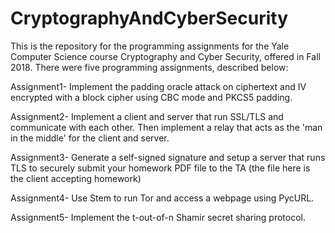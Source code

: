 # CryptographyAndCyberSecurity
This is the repository for the programming assignments for the Yale Computer Science course Cryptography and Cyber Security, offered in Fall 2018. There were five programming assignments, described below:

Assignment1- Implement the padding oracle attack on ciphertext and IV encrypted with a block cipher using CBC mode and PKCS5 padding.

Assignment2- Implement a client and server that run SSL/TLS and communicate with each other. Then implement a relay that acts as the 'man in the middle' for the client and server.

Assignment3- Generate a self-signed signature and setup a server that runs TLS to securely submit your homework PDF file to the TA (the file here is the client accepting homework)

Assignment4- Use Stem to run Tor and access a webpage using PycURL.

Assignment5- Implement the t-out-of-n Shamir secret sharing protocol.

